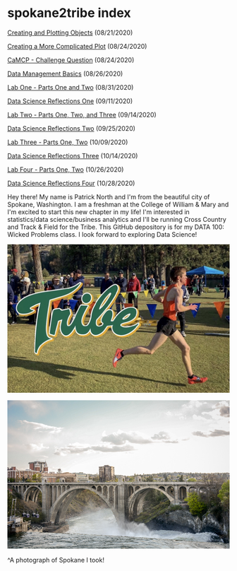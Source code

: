 # spokane2tribe index

[Creating and Plotting Objects](practice1.md) (08/21/2020)

[Creating a More Complicated Plot](practice2.md) (08/24/2020)

[CaMCP - Challenge Question](practice3.md) (08/24/2020)

[Data Management Basics](practice4.md) (08/26/2020)

[Lab One - Parts One and Two](practice5.md) (08/31/2020)

[Data Science Reflections One](data_science_reflections.md) (09/11/2020)

[Lab Two - Parts One, Two, and Three](practice6.md) (09/14/2020)

[Data Science Reflections Two](data_science_reflections2.md) (09/25/2020)

[Lab Three - Parts One, Two](practice7.md) (10/09/2020)

[Data Science Reflections Three](data_science_reflections3.md) (10/14/2020)

[Lab Four - Parts One, Two](practice8.md) (10/26/2020)

[Data Science Reflections Four](data_science_reflections4.md) (10/28/2020)

Hey there! My name is Patrick North and I'm from the beautiful city of Spokane, Washington. I am a freshman at the College of William & Mary and I'm excited to start this new chapter in my life! I'm interested in statistics/data science/business analytics and I'll be running Cross Country and Track & Field for the Tribe. This GitHub depository is for my DATA 100: Wicked Problems class. I look forward to exploring Data Science!

![](commitment_post.JPG)

![](bridge_pic.JPG)

^A photograph of Spokane I took!
